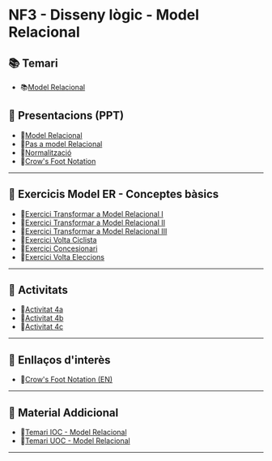 # NF3 - Disseny lògic - Model Relacional

## :books: Temari

* :books:[Model Relacional](./CONTINGUTS/M02_UF1_NF3_DOC00_SAPA_Model%20Relacional_v2023.pdf)

## :blue_book: Presentacions (PPT)

* :blue_book:[Model Relacional](CONTINGUTS/M02_UF1_NF3_DOC01_Model%20Relacional_v2023.pdf)
* :blue_book:[Pas a model Relacional](CONTINGUTS/M02_UF1_NF3_DOC02_Pas%20a%20Model%20Relacional_v2023.pdf)
* :blue_book:[Normalització](CONTINGUTS/M02_UF1_NF3_DOC03_FormesNormals_v2023.pdf)
* :blue_book:[Crow's Foot Notation](CONTINGUTS/crowsfootnotation.pdf)

---

## :notebook: Exercicis Model ER - Conceptes bàsics

* :notebook:[Exercici Transformar a Model Relacional I](EXERCICIS/M02_UF1_NF3_EXE00_Transformar_a_Model_Relacional_I_v2023.docx)
* :notebook:[Exercici Transformar a Model Relacional II](EXERCICIS/M02_UF1_NF3_EXE00_Transformar_a_Model_Relacional_II_v2023.docx)
* :notebook:[Exercici Transformar a Model Relacional III](EXERCICIS/M02_UF1_NF3_EXE00_Transformar_a_Model_Relacional_III_v2023.docx)
* :notebook:[Exercici Volta Ciclista](EXERCICIS/M02_UF1_NF3_EXE03_Exercici_VoltaCiclista.docx)
* :notebook:[Exercici Concesionari](EXERCICIS/M02_UF1_NF3_EXE05_Exercici-Concesionari.docx)
* :notebook:[Exercici Volta Eleccions](EXERCICIS/M02_UF1_NF3_EXE04_Exercici-Eleccions.docx)

---

## :pencil: Activitats

* :pencil:[Activitat 4a](ACTIVITATS/M02_UF1_NF3_Pràctica_A04A_Definició_v2023.docx)
* :pencil:[Activitat 4b](ACTIVITATS/M02_UF1_NF3_Pràctica_A04B_B_Definició_v2023.docx)
* :pencil:[Activitat 4c](ACTIVITATS/M02_UF1_NF3_Pràctica_A04C_C_Models%20Relacional.docx)

---

## :link: Enllaços d'interès

* :movie_camera:[Crow's Foot Notation (EN)](https://www.youtube.com/watch?v=I-XHfuJ43ic)

---

## :closed_book: Material Addicional

* :closed_book:[Temari IOC - Model Relacional](CONTINGUTS/M02_UF1_NF3_DOC00_IOC_Model%20Relacional_v2023.pdf)
* :closed_book:[Temari UOC - Model Relacional](CONTINGUTS/M02_UF1_NF3_DOC00_UOC_Model%20Relacional_v2023.pdf)

---
